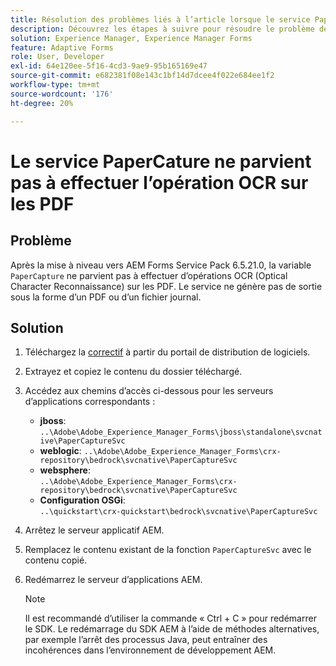 ```yaml
---
title: Résolution des problèmes liés à l’article lorsque le service PaperCapture ne parvient pas à effectuer des opérations de reconnaissance optique des caractères (OCR) sur les PDF.
description: Découvrez les étapes à suivre pour résoudre le problème de l’échec du service PaperCapture à effectuer des opérations OCR (reconnaissance optique des caractères) sur les PDF.
solution: Experience Manager, Experience Manager Forms
feature: Adaptive Forms
role: User, Developer
exl-id: 64e120ee-5f16-4cd3-9ae9-95b165169e47
source-git-commit: e682381f08e143c1bf14d7dcee4f022e684ee1f2
workflow-type: tm+mt
source-wordcount: '176'
ht-degree: 20%

---
```



# Le service PaperCature ne parvient pas à effectuer l’opération OCR sur les PDF

## Problème

Après la mise à niveau vers AEM Forms Service Pack 6.5.21.0, la variable `PaperCapture` ne parvient pas à effectuer d’opérations OCR (Optical Character Reconnaissance) sur les PDF. Le service ne génère pas de sortie sous la forme d’un PDF ou d’un fichier journal.

## Solution

1. Téléchargez la [correctif](https://nam04.safelinks.protection.outlook.com/?url=https%3A%2F%2Fexperience.adobe.com%2F%23%2Fdownloads%2Fcontent%2Fsoftware-distribution%2Fen%2Faem.html%3Fpackage%3D%2Fcontent%2Fsoftware-distribution%2Fen%2Fdetails.html%2Fcontent%2Fdam%2Faem%2Fpublic%2Fadobe%2Fpackages%2Fcq650%2Fhotfix%2FPaperCaptureSvc.zip&amp;data=05%7C02%7Cruchitas%40adobe.com%7Cf50f80aab6994875271a08dc91f2f137%7Cfa7b1b5a7b34438794aed2c178decee1%7C0%7C0%7C638545719814675925%7CUnknown%7CTWFpbGZsb3d8eyJWIjoiMC4wLjAwMDAiLCJQIjoiV2luMzIiLCJBTiI6Ik1haWwiLCJXVCI6Mn0%3D%7C0%7C%7C%7C&amp;sdata=9pTrMfiMD%2B5kQezxsZwTdOmaaktxURR99d7f6wHr%2FWQ%3D&amp;reserved=0) à partir du portail de distribution de logiciels.
1. Extrayez et copiez le contenu du dossier téléchargé.
1. Accédez aux chemins d’accès ci-dessous pour les serveurs d’applications correspondants :
   * **jboss**:
     `..\Adobe\Adobe_Experience_Manager_Forms\jboss\standalone\svcnative\PaperCaptureSvc`
   * **weblogic**:
     `..\Adobe\Adobe_Experience_Manager_Forms\crx-repository\bedrock\svcnative\PaperCaptureSvc`
   * **websphere**:\
     `..\Adobe\Adobe_Experience_Manager_Forms\crx-repository\bedrock\svcnative\PaperCaptureSvc`
   * **Configuration OSGi**:\
     `..\quickstart\crx-quickstart\bedrock\svcnative\PaperCaptureSvc`
1. Arrêtez le serveur applicatif AEM.
1. Remplacez le contenu existant de la fonction `PaperCaptureSvc` avec le contenu copié.
1. Redémarrez le serveur d’applications AEM.

   >[!NOTE]
   >
   > Il est recommandé d’utiliser la commande « Ctrl + C » pour redémarrer le SDK. Le redémarrage du SDK AEM à l’aide de méthodes alternatives, par exemple l’arrêt des processus Java, peut entraîner des incohérences dans l’environnement de développement AEM.

